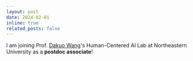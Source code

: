 ```yaml
---
layout: post
date: 2024-02-01 
inline: true
related_posts: false
---
```


I am joining Prof. [Dakuo Wang](https://www.dakuowang.com/)'s Human-Centered AI Lab at Northeastern University as a **<span class="conference">postdoc associate</span>**! 